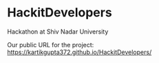 # HackitDevelopers
Hackathon at Shiv Nadar University

Our public URL for the project: https://kartikgupta372.github.io/HackitDevelopers/
